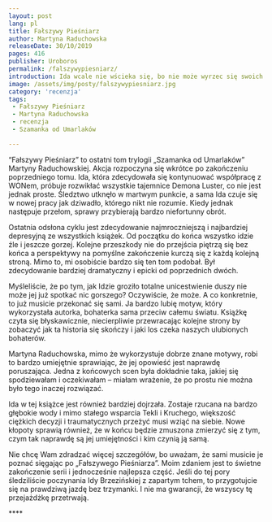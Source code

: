```yaml
---
layout: post
lang: pl
title: Fałszywy Pieśniarz
author: Martyna Raduchowska
releaseDate: 30/10/2019
pages: 416
publisher: Uroboros
permalink: /falszywypiesniarz/
introduction: Ida wcale nie wścieka się, bo nie może wyrzec się swoich talentów, tylko dlatego, że chciałaby coś tymi talentami udowodnić. Sobie i innym.
image: /assets/img/posty/falszywypiesniarz.jpg
category: 'recenzja'
tags:
 - Fałszywy Pieśniarz
 - Martyna Raduchowska
 - recenzja
 - Szamanka od Umarlaków

---
```


  “Fałszywy Pieśniarz” to ostatni tom trylogii „Szamanka od Umarlaków” Martyny Raduchowskiej. Akcja rozpoczyna się wkrótce po zakończeniu poprzedniego tomu. Ida, która zdecydowała się kontynuować współpracę z WONem, próbuje rozwikłać wszystkie tajemnice Demona Luster, co nie jest jednak proste. Śledztwo utknęło w martwym punkcie, a sama Ida czuje się w nowej pracy jak dziwadło, którego nikt nie rozumie. Kiedy jednak następuje przełom, sprawy przybierają bardzo niefortunny obrót.

  Ostatnia odsłona cyklu jest zdecydowanie najmroczniejszą i najbardziej depresyjną ze wszystkich książek. Od początku do końca wszystko idzie źle i jeszcze gorzej. Kolejne przeszkody nie do przejścia piętrzą się bez końca a perspektywy na pomyślne zakończenie kurczą się z każdą kolejną stroną. Mimo to, mi osobiście bardzo się ten tom podobał. Był zdecydowanie bardziej dramatyczny i epicki od poprzednich dwóch.

  Myśleliście, że po tym, jak Idzie groziło totalne unicestwienie duszy nie może jej już spotkać nic gorszego? Oczywiście, że może. A co konkretnie, to już musicie przekonać się sami. Ja bardzo lubię motyw, który wykorzystała autorka, bohaterka sama przeciw całemu światu. Książkę czyta się błyskawicznie, niecierpliwie przewracając kolejne strony by zobaczyć jak ta historia się skończy i jaki los czeka naszych ulubionych bohaterów.

  Martyna Raduchowska, mimo że wykorzystuje dobrze znane motywy, robi to bardzo umiejętnie sprawiając, że jej opowieść jest naprawdę poruszająca. Jedna z końcowych scen była dokładnie taka, jakiej się spodziewałam i oczekiwałam – miałam wrażenie, że po prostu nie można było tego inaczej rozwiązać.

  Ida w tej książce jest również bardziej dojrzała. Zostaje rzucana na bardzo głębokie wody i mimo stałego wsparcia Tekli i Kruchego, większość ciężkich decyzji i traumatycznych przeżyć musi wziąć na siebie. Nowe kłopoty sprawią również, że w końcu będzie zmuszona zmierzyć się z tym, czym tak naprawdę są jej umiejętności i kim czynią ją samą.

  Nie chcę Wam zdradzać więcej szczegółów, bo uważam, że sami musicie je poznać sięgając po „Fałszywego Pieśniarza”. Moim zdaniem jest to świetne zakończenie serii i jednocześnie najlepsza część. Jeśli do tej pory śledziliście poczynania Idy Brzezińskiej z zapartym tchem, to przygotujcie się na prawdziwą jazdę bez trzymanki. I nie ma gwarancji, że wszyscy tę przejażdżkę przetrwają.

  \*\*\*\*
